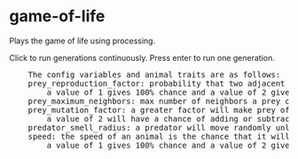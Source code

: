 # game-of-life
Plays the game of life using processing.

Click to run generations continuously. Press enter to run one generation.

<pre>
    The config variables and animal traits are as follows:
    prey_reproduction_factor: probability that two adjacent prey will reproduce 
        a value of 1 gives 100% chance and a value of 2 gives 50% chance
    prey_maximum_neighbors: max number of neighbors a prey can have before it will die
    prey_mutation_factor: a greater factor will make prey offspring have more variable speed
        a value of 2 will have a chance of adding or subtracting 1 from the average speed of the parents
    predator_smell_radius: a predator will move randomly unless a prey is within this radius at which point it will move towards the prey
    speed: the speed of an animal is the chance that it will move during a given cycle.
        a value of 1 gives 100% chance and a value of 2 gives 50% chance
</pre>
